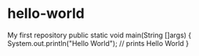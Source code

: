 # hello-world
My first repository
 public static void main(String []args) {
      System.out.println("Hello World"); // prints Hello World
   }

 
